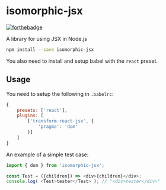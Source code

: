 # isomorphic-jsx

[![forthebadge](https://forthebadge.com/images/badges/thats-how-they-get-you.svg)](https://forthebadge.com)

A library for using JSX in Node.js

```sh
npm install --save isomorphic-jsx
```

You also need to install and setup babel with the `react` preset.

## Usage

You need to setup the following in `.babelrc`:

```js
{
	presets: ['react'],
	plugins: [
		['transform-react-jsx', {
			'pragma': 'dom'
		}]
	]
}
```

An example of a simple test case:

```js
import { dom } from 'isomorphic-jsx';

const Test = ({children}) => <div>{children}</div>;
console.log( <Test>tester</Test> ); // "<div>tester</div>"
```
